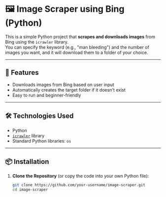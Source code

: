 # 🖼️ Image Scraper using Bing (Python)

This is a simple Python project that **scrapes and downloads images** from Bing using the `icrawler` library.  
You can specify the keyword (e.g., "man bleeding") and the number of images you want, and it will download them to a folder of your choice.

---

## 🚀 Features

- Downloads images from Bing based on user input
- Automatically creates the target folder if it doesn't exist
- Easy to run and beginner-friendly

---

## 🛠️ Technologies Used

- Python
- [`icrawler`](https://pypi.org/project/icrawler/) library
- Standard Python libraries: `os`

---

## 📦 Installation

1. **Clone the Repository** (or copy the code into your own Python file):
   ```bash
   git clone https://github.com/your-username/image-scraper.git
   cd image-scraper

